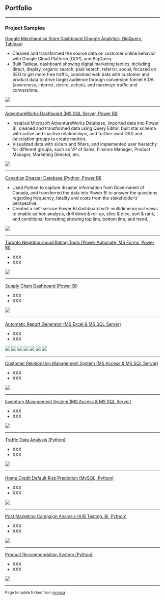 ## Portfolio

---

### Project Samples

[Google Merchandise Store Dashboard (Google Analytics, BigQuery, Tableau)](https://public.tableau.com/app/profile/empfu/viz/GoogleMerchandiseStoreDashboard_16651030161410/GoogleAnalyticsDashboard)
- Cleaned and transformed the source data on customer online behavior with Google Cloud Platform (GCP), and BigQuery.
- Built Tableau dashboard showing digital marketing tactics, including direct, display, organic search, paid search, referral, social, focused on SEO to get more free traffic, combined web data with customer and product data to drive target audience through conversion funnel AIDA (awareness, interest, desire, action), and maximize traffic and conversions.


<img src="images/GMS Dashboard.png?raw=true"/>

---
[AdventureWorks Dashboard (MS SQL Server, Power BI)](https://github.com/empfudata/Projects/tree/main/Power%20BI%20-%20Adventure%20Works)
- Installed Microsoft AdventureWorks Database, imported data into Power BI, cleaned and transformed data using Query Editor, built star schema with active and inactive relationships, and further used DAX and calculation groups to create metrics.
- Visualized data with slicers and filters, and implemented user hierarchy for different groups, such as VP of Sales, Finance Manager, Product Manager, Marketing Director, etc.


<img src="images/AW Dashboard.png?raw=true"/>

---
[Canadian Disaster Database (Python, Power BI)](https://github.com/empfudata/Projects/tree/main/Power%20BI%20-%20Canada%20Disaster%20Database)
- Used Python to capture disaster information from Government of Canada, and transferred the data into Power BI to answer the questions regarding frequency, fatality and costs from the stakeholder’s’ perspective.
-	Created a self-service Power BI dashboard with multidimensional views to enable ad hoc analysis, drill down & roll up, slice & dice, sort & rank, and conditional formatting showing top line, bottom line, and trend.


<img src="images/CDD Dashboard.png?raw=true"/>

---
[Toronto Neighbourhood Rating Tools (Power Automate, MS Forms, Power BI)](https://github.com/empfudata/Projects/tree/main/Power%20BI%20-%20Toronto%20Neighbourhood%20Rating%20Tools)
-	XXX
- XXX


<img src="images/CDD Dashboard.png?raw=true"/>

---
[Supply Chain Dashboard (Power BI)](https://github.com/empfudata/Projects/tree/main/Power%20BI%20-%20Supply%20Chain%20Dashboard)
-	XXX
-	XXX


<img src="images/Supply Chain Dashboard.png?raw=true"/>

---
[Automatic Report Generator (MS Excel & MS SQL Server)](https://github.com/empfudata/Projects/tree/main/Excel%20-%20Automatic%20Report%20Generator)
-	XXX
-	XXX


<img src="images/Automatic Report Generator.png?raw=true"/>
<img src="images/Report #9 Yearly Order Changes.png?raw=true"/>
<img src="images/Report #10 Yearly Amount Changes.png?raw=true"/>
<img src="images/Report #11 Summarized Reports.png?raw=true"/>
<img src="images/Report #12 Top 500 Customers.png?raw=true"/>
<img src="images/Report #13 Top 500 Customers' Orders.png?raw=true"/>
<img src="images/Report #14 Shippers' Reputation.png?raw=true"/>

---
[Customer Relationship Management System (MS Access & MS SQL Server)](https://github.com/empfudata/Projects/tree/main/Access%20-%20Customer%20Replationship%20Management%20System)
-	XXX
-	XXX


<img src="images/Customer Relationship Management System.png?raw=true"/>

---
[Inventory Management System (MS Access & MS SQL Server)](https://github.com/empfudata/Projects/tree/main/Access%20-%20Inventory%20Management%20System)
-	XXX
-	XXX


<img src="images/CDD Dashboard.png?raw=true"/>

---
[Traffic Data Analysis (Python)](https://github.com/empfudata/Projects/tree/main/Python%20-%20Traffic%20Data%20Analysis)
-	XXX
- XXX


<img src="images/CDD Dashboard.png?raw=true"/>

---
[Home Credit Default Risk Prediction (MySQL, Python)](https://github.com/empfudata/Projects/tree/main/Python%20-%20Home%20Credit%20Default%20Risk%20Prediction%20)
-	XXX
- XXX


<img src="images/CDD Dashboard.png?raw=true"/>

---
[Post Marketing Campaign Analysis (A/B Testing, BI, Python)](https://github.com/empfudata/Projects/tree/main/Python%20-%20Post%20Campaign%20Analytics)
-	XXX
- XXX


<img src="images/CDD Dashboard.png?raw=true"/>

---
[Product Recommendation System (Python)](https://github.com/empfudata/Projects/tree/main/Python%20-%20Product%20Recommendation%20System)
-	XXX
- XXX


<img src="images/CDD Dashboard.png?raw=true"/>

---
<p style="font-size:12px">Page template forked from <a href="https://github.com/evanca/quick-portfolio">evanca</a></p>
<!-- Remove above link if you don't want to attibute -->
